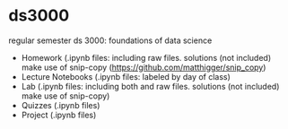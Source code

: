 # ds3000

regular semester ds 3000: foundations of data science

- Homework (.ipynb files: including raw files. solutions (not included) make use of snip-copy (https://github.com/matthigger/snip_copy)
- Lecture Notebooks (.ipynb files: labeled by day of class)
- Lab (.ipynb files: including both and raw files. solutions (not included) make use of snip-copy)
- Quizzes (.ipynb files)
- Project (.ipynb files)
